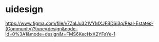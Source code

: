 # uidesign
https://www.figma.com/file/v7ZaIJu321VYMXJFBDSi3q/Real-Estates-(Community)?type=design&node-id=0%3A1&mode=design&t=FMS6KecHxX2YFaYe-1
